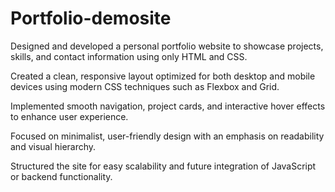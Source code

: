 # Portfolio-demosite
Designed and developed a personal portfolio website to showcase projects, skills, and contact information using only HTML and CSS.

Created a clean, responsive layout optimized for both desktop and mobile devices using modern CSS techniques such as Flexbox and Grid.

Implemented smooth navigation, project cards, and interactive hover effects to enhance user experience.

Focused on minimalist, user-friendly design with an emphasis on readability and visual hierarchy.

Structured the site for easy scalability and future integration of JavaScript or backend functionality.


